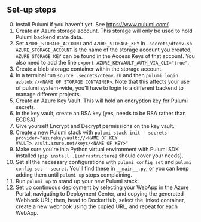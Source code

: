 ## Set-up steps

0. Install Pulumi if you haven't yet. See https://www.pulumi.com/
1. Create an Azure storage account. This storage will only be used to hold Pulumi backend state data.
2. Set `AZURE_STORAGE_ACCOUNT` and `AZURE_STORAGE_KEY` in `.secrets/dtenv.sh`. `AZURE_STORAGE_ACCOUNT` is the name of the storage account you created, `AZURE_STORAGE_KEY` can be found in the Access Keys of that account.  You also need to add the line
`export AZURE_KEYVAULT_AUTH_VIA_CLI="true"`.
3. Create a blob storage container within the storage account.
4. In a terminal run `source .secrets/dtenv.sh` and then `pulumi login azblob://<NAME OF STORAGE CONTAINER>`. Note that this affects your use of pulumi system-wide, you'll have to login to a different backend to manage different projects.
5. Create an Azure Key Vault. This will hold an encryption key for Pulumi secrets.
6. In the key vault, create an RSA key (yes, needs to be RSA rather than ECDSA).
7. Give yourself Encrypt and Decrypt permissions on the key vault.
9. Create a new Pulumi stack with `pulumi stack init --secrets-provider="azurekeyvault://<NAME OF KEY VAULT>.vault.azure.net/keys/<NAME OF KEY>"`
10. Make sure you're in a Python virtual environment with Pulumi SDK installed (`pip install .[infrastructure]` should cover your needs).
11. Set all the necessary configurations with `pulumi config set` and `pulumi config set --secret`. You'll find these in `__main__.py`, or you can keep adding them until `pulumi up` stops complaining.
12. Run `pulumi up` to stand up your new Pulumi stack.
13. Set up continuous deployment by selecting your WebApp in the Azure Portal, navigating to Deployment Center, and copying the generated Webhook URL; then, head to DockerHub, select the linked container, create a new webhook using the copied URL, and repeat for each WebApp.
